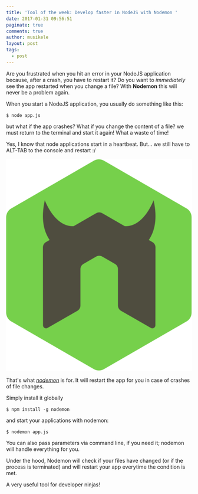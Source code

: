 ```yaml
---
title: 'Tool of the week: Develop faster in NodeJS with Nodemon '
date: 2017-01-31 09:56:51
paginate: true
comments: true
author: musikele
layout: post
tags:
  - post
---
```

Are you frustrated when you hit an error in your NodeJS application because, after a crash, you have to restart it? Do you want to _immediately_ see the app restarted when you change a file? With **Nodemon** this will never be a problem again.

When you start a NodeJS application, you usually do something like this:

```shell
$ node app.js 
```

but what if the app crashes? What if you change the content of a file? we must return to the terminal and start it again! What a waste of time!

Yes, I know that node applications start in a heartbeat. But... we still have to ALT-TAB to the console and restart :/

<img src="/images/nodemon.svg" alt="nodemon logo">

That's what [_nodemon_](https://github.com/remy/nodemon) is for. It will restart the app for you in case of crashes of file changes.

Simply install it globally

```shell
$ npm install -g nodemon 
```

and start your applications with nodemon:

```shell
$ nodemon app.js 
```

You can also pass parameters via command line, if you need it; nodemon will handle everything for you.

Under the hood, Nodemon will check if your files have changed (or if the process is terminated) and will restart your app everytime the condition is met.

A very useful tool for developer ninjas!